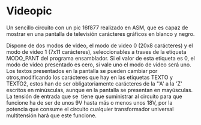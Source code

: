 # Videopic
Un sencillo circuito con un pic 16f877 realizado en ASM, que es capaz de mostrar en una pantalla de televisión carácteres gráficos en blanco y negro.

Dispone de dos modos de video, el modo de video 0 (20x8 carácteres) y el modo de video 1 (7x11 carácteres), seleccionables a traves de la etiqueta MODO_PANT del programa ensamblador. Si el valor de esta etiqueta es 0, el modo de video presentado es cero, si vale uno el modo de video será uno.
Los textos presentados en la pantalla se pueden cambiar por otros,modificando los carácteres que hay en las etiquetas TEXTO y TEXTO2, estos han de ser obligatoriamente carácteres de la ''A' a la 'Z' escritos en minúsculas, aunque en la pantalla se presentan en mayúsculas.
La tensión de entrada que se  tiene que suministrar al circuito para que funcione ha de ser de unos 9V hasta más o menos unos 18V, por la potencia que consume el circuito cualquier transformador universal multitensión hará que este funcione.
